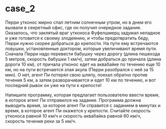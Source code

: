 # case_2
Перри утконос мирно спал летним солнечным утром, но в днем его вызвали в секретный офис, где он получил очередное задание. Оказалось, что заклятый враг утконоса Фуфелшмерц задумал неладное и уже готовится к своему злодеянию, и чтобы предотвратить беду, Перри нужно скорее добраться до крепости. На пути ему встречаются ловушки, установленные доктором, которые увеличивают время пути. Сначала Перри надо перевести бабушку через дорогу (длина пешехода 5 метров, скорость бабушки 1 км/ч), затем добраться до причала (длина дороги 10 км), от причала утконос едет на аквабайке по течению еще 10 км, но на пути встречается злая акула (Перри разобрался с ней за 15 мин). О нет, агент Пи потерял свою шляпу, поехал обратно против течения 5 км, а затем разворачивается и едет 10 км по течению, и вот последний рывок он уже на пути к крепости! 

Напишите программу, которая предлагает пользователю ввести время, в которое агент Пи отправился на задание. Программа должна выводить время, за которое агент Пи справится с заданием в минутах и время, в которое агент Пи окажется у крепости. Считайте скорость утконоса равной 10 км/ч и скорость аквабайка равной 60 км/ч, скорость течения реки за 5 км/ч.
